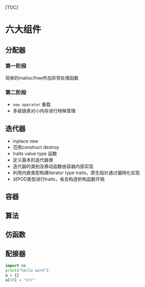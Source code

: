 [TOC]
# 六大组件

## 分配器
### 第一阶段
简单的malloc/free外加异常处理函数

### 第二阶段
- `new operator` 重载
- 多级链表对小内存进行特殊管理

## 迭代器
- inplace new
- 范用construct destroy
- traits value type 函数
- 定义基本的迭代器类
- 迭代器的类别及移动函数由容器内部实现
- 利用内嵌类型构建iterator type traits，原生指针通过偏特化实现
- 对POD类型进行traits，省去构造析构函数开销

## 容器

## 算法

## 仿函数

## 配接器

```python
import os
print("hello word")
a = {}
a[10] = "str"
```
